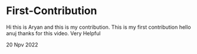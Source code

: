 # First-Contribution
Hi this is Aryan and this is my contribution.
This is my first contribution
hello anuj thanks for this video. Very Helpful

20 Npv 2022
